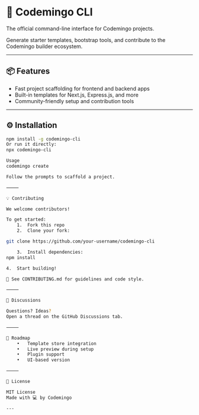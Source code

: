 # 🚀 Codemingo CLI

The official command-line interface for Codemingo projects.

Generate starter templates, bootstrap tools, and contribute to the Codemingo builder ecosystem.

---

## 📦 Features  
- Fast project scaffolding for frontend and backend apps  
- Built-in templates for Next.js, Express.js, and more  
- Community-friendly setup and contribution tools  

---

## ⚙️ Installation

```bash
npm install -g codemingo-cli
Or run it directly:
npx codemingo-cli

Usage
codemingo create

Follow the prompts to scaffold a project.

⸻

💡 Contributing

We welcome contributors!

To get started:
	1.	Fork this repo
	2.	Clone your fork:

git clone https://github.com/your-username/codemingo-cli

	3.	Install dependencies:
npm install

4.	Start building!

📄 See CONTRIBUTING.md for guidelines and code style.

⸻

📣 Discussions

Questions? Ideas?
Open a thread on the GitHub Discussions tab.

⸻

🧪 Roadmap
	•	Template store integration
	•	Live preview during setup
	•	Plugin support
	•	UI-based version

⸻

📜 License

MIT License
Made with 💻 by Codemingo

---

